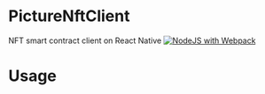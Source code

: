 # PictureNftClient
NFT smart contract client on React Native
[![NodeJS with Webpack](https://github.com/dzhambulat/PictureNftClient/actions/workflows/webpack.yml/badge.svg)](https://github.com/dzhambulat/PictureNftClient/actions/workflows/webpack.yml)
# Usage
